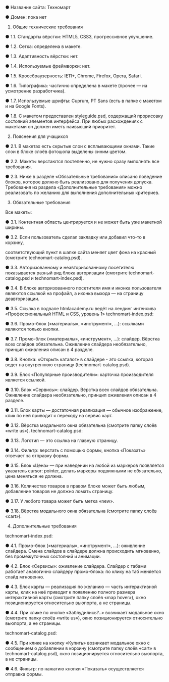 ● Название сайта: Техномарт

● Домен: пока нет

1. Общие технические требования

● 1.1. Стандарты вёрстки: HTML5, CSS3, прогрессивное улучшение.

● 1.2. Сетка: определена в макете.

● 1.3. Адаптивность вёрстки: нет.

● 1.4. Используемые фреймворки: нет.

● 1.5. Кроссбраузерность: IE11+, Chrome, Firefox, Opera, Safari.

● 1.6. Типографика: частично определена в макете (прочее — на усмотрение
разработчика).

● 1.7. Используемые шрифты: Cuprum, PT Sans (есть в папке с макетом и на Google
Fonts).

● 1.8. С макетом предоставлен styleguide.psd, содержащий прорисовку состояний
элементов интерфейса. При любых расхождениях с макетами он должен иметь
наивысший приоритет.

2. Пояснения для учащихся

● 2.1. В макетах есть скрытые слои с всплывающими окнами. Такие слои в блоке
слоёв фотошопа выделены синим цветом.

● 2.2. Макеты верстаются постепенно, не нужно сразу выполнять все требования.

● 2.3. Ниже в разделе «Обязательные требования» описано поведение блоков,
которое должно быть реализовано для получения допуска. Требования из раздела
«Дополнительные требования» можно реализовать по желанию для выполнения
дополнительных критериев.

3. Обязательные требования

Все макеты:

● 3.1. Контентная область центрируется и не может быть уже макетной ширины.

● 3.2. Если пользователь сделал закладку или добавил что-то в корзину,

соответствующий пункт в шапке сайта меняет цвет фона на красный (смотрите
technomart-catalog.psd).

● 3.3. Авторизованному и неавторизованному посетителю показывается разный вид
блока авторизации (смотрите technomart-catalog.psd и technomart-index.psd).

● 3.4. В блоке авторизованного посетителя имя и иконка пользователя являются
ссылкой на профайл, а иконка выхода — на страницу деавторизации.

● 3.5. Ссылка в подвале htmlacademy.ru ведёт на лендинг интенсива
«Профессиональный HTML и CSS, уровень 1»
technomart-index.psd:

● 3.6. Промо-блок («материалы», «инструмент», ...): ссылками являются только
кнопки.

● 3.7. Промо-блок («материалы», «инструмент», ...): слайдер. Вёрстка всех слайдов
обязательна. Оживление слайдера необязательно, принцип оживления описан в 4
разделе.

● 3.8. Кнопка: «Открыть каталог» в слайдере - это ссылка, которая ведет на
внутреннюю страницу (technomart-catalog.psd).

● 3.9. Блок «Популярные производители»: карточка производителя является ссылкой.

● 3.10. Блок «Сервисы»: слайдер. Вёрстка всех слайдов обязательна. Оживление
слайдера необязательно, принцип оживления описан в 4 разделе.

● 3.11. Блок карты — достаточная реализация — обычное изображение, клик по ней
приводит к переходу на сервис карт.

● 3.12. Вёрстка модального окна обязательна (смотрите папку слоёв «write us»).
technomart-catalog.psd:

● 3.13. Логотип — это ссылка на главную страницу.

● 3.14. Фильтр: верстать с помощью формы, кнопка «Показать» отвечает за отправку
формы.

● 3.15. Блок «Цена» — при наведении на любой из маркеров появляется указатель
cursor: pointer, делать маркеры подвижными не обязательно, цена меняться не
должна.

● 3.16. Количество товаров в правом блоке может быть любым, добавление товаров
не должно ломать страницу.

● 3.17. У любого товара может быть метка «new».

● 3.18. Вёрстка модального окна обязательна (смотрите папку слоёв «cart»).

4. Дополнительные требования

technomart-index.psd:

● 4.1. Промо-блок («материалы», «инструмент», ...): оживление слайдера. Смена
слайдов в слайдере должна происходить мгновенно, без промежуточных состояний
и анимации.

● 4.2. Блок «Сервисы»: оживление слайдера. Слайдер с табами работает аналогично
слайдеру промо-блока: по клику на таб меняется слайд мгновенно.

● 4.3. Блок карты — реализация по желанию — часть интерактивной карты, клик на
неё приводит к появлению полного размера интерактивной карты (смотрите папку
слоёв «map hover»), окно позиционируется относительно вьюпорта, а не страницы.

● 4.4. При клике по кнопке «Заблудились?..» возникает модальное окно (смотрите
папку слоёв «write us»), окно позиционируется относительно вьюпорта, а не
страницы.

technomart-catalog.psd:

● 4.5. При клике на кнопку «Купить» возникает модальное окно с сообщением о
добавлении в корзину (смотрите папку слоёв «cart» в technomart-catalog.psd), окно
позиционируется относительно вьюпорта, а не страницы.

● 4.6. Фильтр: по нажатию кнопки «Показать» осуществляется отправка формы.

